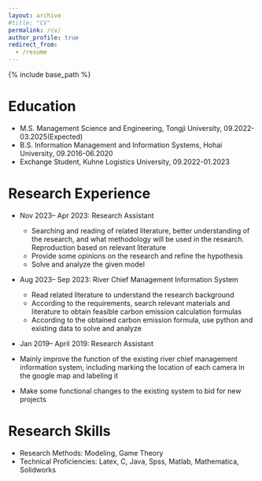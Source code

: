 ```yaml
---
layout: archive
#title: "CV"
permalink: /cv/
author_profile: true
redirect_from:
  - /resume
---
```


{% include base_path %}

Education
======
* M.S. Management Science and Engineering, Tongji University, 09.2022-03.2025(Expected)
* B.S. Information Management and Information Systems, Hohai University, 09.2016-06.2020
* Exchange Student, Kuhne Logistics University, 09.2022-01.2023

Research Experience
======
* Nov 2023– Apr 2023: Research Assistant
  * Searching and reading of related literature, better understanding of the research, and what methodology will be used in the research. Reproduction based on relevant literature
  * Provide some opinions on the research and refine the hypothesis
  * Solve and analyze the given model

* Aug 2023– Sep 2023:  River Chief Management Information System
  * Read related literature to understand the research background
  * According to the requirements, search relevant materials and literature to obtain feasible carbon emission calculation formulas
  * According to the obtained carbon emission formula, use python and existing data to solve and analyze

*  Jan 2019– April 2019: Research Assistant
  * Mainly improve the function of the existing river chief management information system, including marking the location of each camera in the google map and labeling it
  * Make some functional changes to the existing system to bid for new projects
  
Research Skills
======
* Research Methods: Modeling, Game Theory
* Technical Proficiencies: Latex, C, Java, Spss, Matlab, Mathematica, Solidworks



